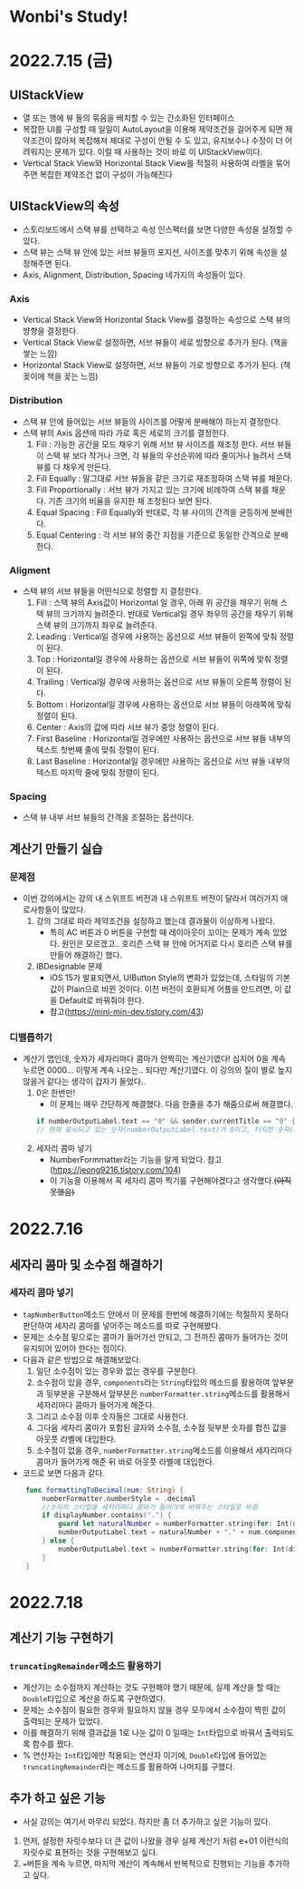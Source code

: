 # Wonbi's Study!

# 2022.7.15 (금)

## UIStackView
- 열 또는 행에 뷰 들의 묶음을 배치할 수 있는 간소화된 인터페이스
- 복잡한 UI를 구성할 때 일일이 AutoLayout을 이용해 제약조건을 걸어주게 되면 제약조건이 많아져 복잡해져 제대로 구성이 안될 수 도 있고, 유지보수나 수정이 더 어려워지는 문제가 있다. 이럴 때 사용하는 것이 바로 이 UIStackView이다.
- Vertical Stack View와 Horizontal Stack View를 적절히 사용하여 라벨을 묶어주면 복잡한 제약조건 없이 구성이 가능해진다


## UIStackView의 속성
- 스토리보드에서 스택 뷰를 선택하고 속성 인스펙터를 보면 다양한 속성을 설정할 수 있다.
- 스택 뷰는 스택 뷰 안에 있는 서브 뷰들의 포지션, 사이즈를 맞추기 위해 속성을 설정해주면 된다.
- Axis, Alignment, Distribution, Spacing 네가지의 속성들이 있다.

### Axis
- Vertical Stack View와 Horizontal Stack View를 결정하는 속성으로 스택 뷰의 뱡향을 결정한다.
- Vertical Stack View로 설정하면, 서브 뷰들이 세로 방향으로 추가가 된다. (책을 쌓는 느낌)
- Horizontal Stack View로 설정하면, 서브 뷰들이 가로 방향으로 추가가 된다. (책꽂이에 책을 꽂는 느낌)

### Distribution
- 스택 뷰 안에 들어있는 서브 뷰들의 사이즈를 어떻게 분배해야 하는지 결정한다.
- 스택 뷰의 Axis 옵션에 따라 가로 혹은 세로의 크기를 결정한다.
    1. Fill : 가능한 공간을 모드 채우기 위해 서브 뷰 사이즈를 재조정 한다. 서브 뷰들이 스택 뷰 보다 작거나 크면, 각 뷰들의 우선순위에 따라 줄이거나 늘려서 스택 뷰를 다 채우게 만든다.
    2. Fill Equally : 말그대로 서브 뷰들을 같은 크기로 재조정하여 스택 뷰를 채운다.
    3. Fill Proportionally : 서브 뷰가 가지고 있는 크기에 비례하여 스택 뷰를 채운다. 기존 크기의 비율을 유지한 채 조정된다 보면 된다.
    4. Equal Spacing : Fill Equally와 반대로, 각 뷰 사이의 간격을 균등하게 분배한다.
    5. Equal Centering : 각 서브 뷰의 중간 지점을 기준으로 동일한 간격으로 분배한다.

### Aligment
- 스택 뷰의 서브 뷰들을 어떤식으로 정렬할 지 결정한다.
    1. Fill : 스택 뷰의 Axis값이 Horizontal 일 경우, 아래 위 공간을 채우기 위해 스택 뷰의 크기까지 늘려준다. 반대로 Vertical일 경우 좌우의 공간을 채우기 위해 스택 뷰의 크기까지 좌우로 늘려준다.
    2. Leading : Vertical일 경우에 사용하는 옵션으로 서브 뷰들이 왼쪽에 맞춰 정렬이 된다.
    3. Top : Horizontal일 경우에 사용하는 옵션으로 서브 뷰들이 위쪽에 맞춰 정렬이 된다.
    4. Trailing : Vertical일 경우에 사용하는 옵션으로 서브 뷰둘이 오른쪽 정렬이 된다.
    5. Bottom : Horizontal일 경우에 사용하는 옵션으로 서브 뷰들이 아래쪽에 맞춰 정렬이 된다.
    6. Center : Axis의 값에 따라 서브 뷰가 중앙 정렬이 된다.
    7. First Baseline : Horizontal일 경우에만 사용하는 옵션으로 서브 뷰들 내부의 텍스트 첫번째 줄에 맞춰 정렬이 된다.
    8. Last Baseline : Horizontal일 경우에만 사용하는 옵션으로 서브 뷰들 내부의 텍스트 마지막 줄에 맞춰 정렬이 된다.

### Spacing
- 스택 뷰 내부 서브 뷰들의 간격을 조절하는 옵션이다.

## 계산기 만들기 실습

### 문제점
- 이번 강의에서는 강의 내 스위프트 버전과 내 스위프트 버전이 달라서 여러가지 애로사항들이 많았다.
    1. 강의 그대로 따라 제약조건을 설정하고 했는데 결과물이 이상하게 나왔다.
         - 특히 AC 버튼과 0 버튼을 구현할 때 레이아웃이 꼬이는 문제가 계속 있었다. 원인은 모르겠고.. 호리즌 스택 뷰 안에 어거지로 다시 호리즌 스택 뷰를 만들어 해결하긴 했다.
    2. IBDesignable 문제
        - iOS 15가 발표되면서, UIButton Style의 변화가 있었는데, 스타일의 기본 값이 Plain으로 바뀐 것이다. 이전 버전이 호환되게 어플을 만드려면, 이 값을 Default로 바꿔줘야 한다.
        - 참고(https://mini-min-dev.tistory.com/43)

### 디밸롭하기
- 계산기 앱인데, 숫자가 세자리마다 콤마가 안찍히는 계산기였다! 심지어 0을 계속 누르면 0000... 이렇게 계속 나오는.. 되다만 계산기였다. 이 강의의 질이 별로 높지 않을거 같다는 생각이 갑자기 들었다.. 
    1. 0은 한번만!
        - 이 문제는 매우 간단하게 해결했다. 다음 한줄을 추가 해줌으로써 해결했다.
        ```Swift
        if numberOutputLabel.text == "0" && sender.currentTitle == "0" { return }
        // 현재 표시되고 있는 숫자(numberOutputLabel.text)가 0이고, 터치한 숫자(sender.currentTitle)가 0이면 메소드를 return한다.
        ```
    2. 세자리 콤마 넣기
        - NumberFormmatter라는 기능을 알게 되었다. 참고(https://jeong9216.tistory.com/104)
        - 이 기능을 이용해서 꼭 세자리 콤마 찍기를 구현해야겠다고 생각했다.~~(아직 못했음)~~
        

# 2022.7.16

## 세자리 콤마 및 소수점 해결하기

### 세자리 콤마 넣기
- `tapNumberButton`메소드 안에서 이 문제를 한번에 해결하기에는 적절하지 못하다 판단하여 세자리 콤마를 넣어주는 메소드를 따로 구현해봤다.
- 문제는 소수점 밑으로는 콤마가 들어가선 안되고, 그 전까진 콤마가 들어가는 것이 유지되어 있어야 한다는 점이다.
- 다음과 같은 방법으로 해결해보았다.
    1. 일단 소수점이 있는 경우와 없는 경우를 구분한다.
    2. 소수점이 있을 경우, `components`라는 `String`타입의 메소드를 활용하여 앞부분과 뒷부분을 구분해서 앞부분은 `numberFormatter.string`메소드를 활용해서 세자리마다 콤마가 들어가게 해준다.
    3. 그리고 소수점 이후 숫자들은 그대로 사용한다.
    4. 그다음 세자리 콤마가 포함된 글자와 소수점, 소수점 뒷부분 숫자를 합친 값을 아웃풋 라벨에 대입한다.
    5. 소수점이 없을 경우, `numberFormatter.string`메소드를 이용해서 세자리마다 콤마가 들어가게 해준 뒤 바로 아웃풋 라벨에 대입한다.
- 코드로 보면 다음과 같다.
```Swift
    func formattingToDecimal(num: String) {
        numberFormatter.numberStyle = .decimal
        //숫자의 스타일을 세자리마다 콤마가 들어가게 바꿔주는 스타일로 바꿈
        if displayNumber.contains(".") {
            guard let naturalNumber = numberFormatter.string(for: Int(displayNumber.components(separatedBy: ".")[0]) ?? 0) else { return }
            numberOutputLabel.text = naturalNumber + "." + num.components(separatedBy: ".")[1]
        } else {
            numberOutputLabel.text = numberFormatter.string(for: Int(displayNumber) ?? 0)
        }
    }
```

# 2022.7.18

## 계산기 기능 구현하기

### `truncatingRemainder`메소드 활용하기
- 계산기는 소수점까지 계산하는 것도 구현해야 했기 때문에, 실제 계산을 할 때는 `Double`타입으로 계산을 하도록 구현하였다.
- 문제는 소수점이 필요한 경우와 필요하지 않을 경우 모두에서 소수점이 찍힌 값이 출력되는 문제가 있었다.
- 이를 해결하기 위해 결과값을 1로 나눈 값이 0 일때는 `Int`타입으로 바꿔서 출력되도록 함수를 짰다.
- % 연산자는 `Int`타입에만 적용되는 연산자 이기에, `Double`타입에 들어있는 `truncatingRemainder`라는 메소드를 활용하여 나머지를 구했다.

## 추가 하고 싶은 기능
- 사실 강의는 여기서 마무리 되었다. 하지만 좀 더 추가하고 싶은 기능이 있다.
1. 먼저, 설정한 자릿수보다 더 큰 값이 나왔을 경우 실제 계산기 처럼 e+01 이런식의 자릿수로 표현하는 것을 구현해보고 싶다.
2. `=`버튼을 계속 누르면, 마지막 계산이 계속해서 반복적으로 진행되는 기능을 추가하고 싶다.
